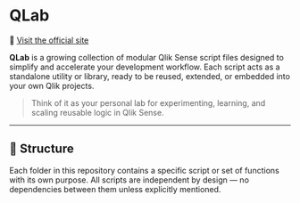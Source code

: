 # QLab  
🔗 [Visit the official site](https://qsyntaxchannel.com/qlab/)

**QLab** is a growing collection of modular Qlik Sense script files designed to simplify and accelerate your development workflow. Each script acts as a standalone utility or library, ready to be reused, extended, or embedded into your own Qlik projects.

> Think of it as your personal lab for experimenting, learning, and scaling reusable logic in Qlik Sense.

---

## 📁 Structure

Each folder in this repository contains a specific script or set of functions with its own purpose. All scripts are independent by design — no dependencies between them unless explicitly mentioned.